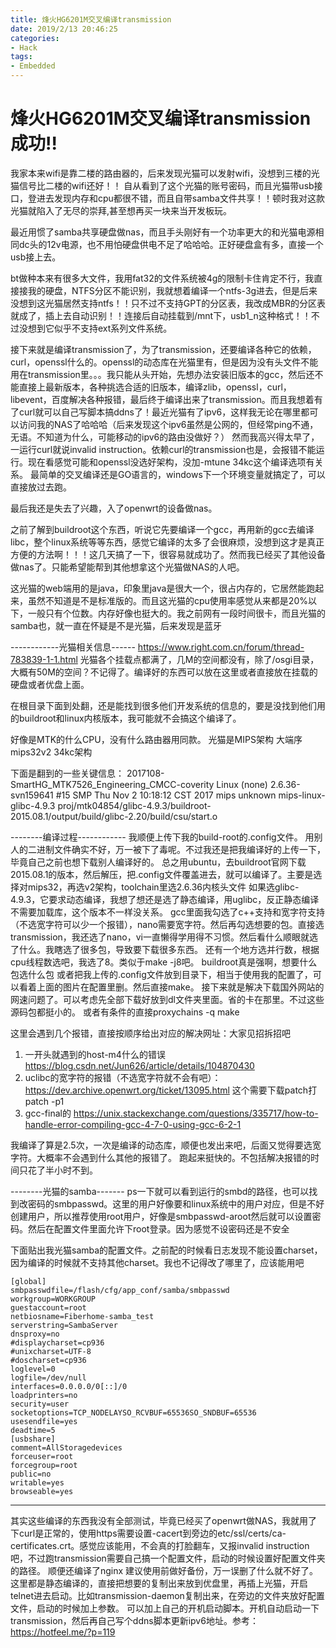 ```yaml
---
title: 烽火HG6201M交叉编译transmission
date: 2019/2/13 20:46:25
categories:
- Hack
tags:
- Embedded
---
```


# 烽火HG6201M交叉编译transmission成功!!


我家本来wifi是靠二楼的路由器的，后来发现光猫可以发射wifi，没想到三楼的光猫信号比二楼的wifi还好！！
自从看到了这个光猫的账号密码，而且光猫带usb接口，登进去发现内存和cpu都很不错，而且自带samba文件共享！！顿时我对这款光猫就陷入了无尽的崇拜,甚至想再买一块来当开发板玩。

<!-- more -->

最近用惯了samba共享硬盘做nas，而且手头刚好有一个功率更大的和光猫电源相同dc头的12v电源，也不用怕硬盘供电不足了哈哈哈。正好硬盘盒有多，直接一个usb接上去。

bt做种本来有很多大文件，我用fat32的文件系统被4g的限制卡住肯定不行，我直接接我的硬盘，NTFS分区不能识别，我就想着编译一个ntfs-3g进去，但是后来没想到这光猫居然支持ntfs！！只不过不支持GPT的分区表，我改成MBR的分区表就成了，插上去自动识别！！连接后自动挂载到/mnt下，usb1_n这种格式！！不过没想到它似乎不支持ext系列文件系统。

接下来就是编译transmission了，为了transmission，还要编译各种它的依赖，curl，openssl什么的。openssl的动态库在光猫里有，但是因为没有头文件不能用在transmission里。。。我只能从头开始，先想办法安装旧版本的gcc，然后还不能直接上最新版本，各种挑选合适的旧版本，编译zlib，openssl，curl，libevent，百度解决各种报错，最后终于编译出来了transmission。而且我想着有了curl就可以自己写脚本搞ddns了！最近光猫有了ipv6，这样我无论在哪里都可以访问我的NAS了哈哈哈（后来发现这个ipv6虽然是公网的，但经常ping不通，无语。不知道为什么，可能移动的ipv6的路由没做好？）
然而我高兴得太早了，一运行curl就说invalid instruction。依赖curl的transmission也是，会报错不能运行。现在看感觉可能和openssl没选好架构，没加-mtune 34kc这个编译选项有关系。
最简单的交叉编译还是GO语言的，windows下一个环境变量就搞定了，可以直接放过去跑。

最后我还是失去了兴趣，入了openwrt的设备做nas。

之前了解到buildroot这个东西，听说它先要编译一个gcc，再用新的gcc去编译libc，整个linux系统等等东西，感觉它编译的太多了会很麻烦，没想到这才是真正方便的方法啊！！！这几天搞了一下，很容易就成功了。然而我已经买了其他设备做nas了。只能希望能帮到其他想拿这个光猫做NAS的人吧。

这光猫的web端用的是java，印象里java是很大一个，很占内存的，它居然能跑起来，虽然不知道是不是标准版的。而且这光猫的cpu使用率感觉从来都是20%以下，一般只有个位数。内存好像也挺大的。我之前网有一段时间很卡，而且光猫的samba也，就一直在怀疑是不是光猫，后来发现是蓝牙

------------光猫相关信息------
https://www.right.com.cn/forum/thread-783839-1-1.html
光猫各个挂载点都满了，几M的空间都没有，除了/osgi目录，大概有50M的空间？不记得了。编译好的东西可以放在这里或者直接放在挂载的硬盘或者优盘上面。

在根目录下面到处翻，还是能找到很多他们开发系统的信息的，要是没找到他们用的buildroot和linux内核版本，我可能就不会搞这个编译了。

好像是MTK的什么CPU，没有什么路由器用同款。
光猫是MIPS架构 大端序 mips32v2 34kc架构

下面是翻到的一些关键信息：
2017108-SmartHG_MTK7526_Engineering_CMCC-coverity
Linux (none) 2.6.36-svn159641 #15 SMP Thu Nov 2 10:18:12 CST 2017 mips unknown
mips-linux-glibc-4.9.3
proj/mtk04854/glibc-4.9.3/buildroot-2015.08.1/output/build/glibc-2.20/build/csu/start.o



--------编译过程------------
我顺便上传下我的build-root的.config文件。
用别人的二进制文件确实不好，万一被下了毒呢。不过我还是把我编译好的上传一下，毕竟自己之前也想下载别人编译好的。
总之用ubuntu，去buildroot官网下载2015.08.1的版本，然后解压，把.config文件覆盖进去，就可以编译了。主要是选择对mips32，再选v2架构，toolchain里选2.6.36内核头文件
如果选glibc-4.9.3，它要求动态编译，我想了想还是选了静态编译，用uglibc，反正静态编译不需要加载库，这个版本不一样没关系。
gcc里面我勾选了c++支持和宽字符支持（不选宽字符可以少一个报错），nano需要宽字符。然后再勾选想要的包。直接选transmission，我还选了nano，vi一直懒得学用得不习惯。然后看什么顺眼就选了什么。我瞎选了很多包，导致要下载很多东西。
还有一个地方选并行数，根据cpu线程数选吧，我选了8。类似于make -j8吧。
buildroot真是强啊，想要什么包选什么包
或者把我上传的.config文件放到目录下，相当于使用我的配置了，可以看着上面的图片在配置里删。然后直接make。
接下来就是解决下载国外网站的网速问题了。可以考虑先全部下载好放到dl文件夹里面。省的卡在那里。不过这些源码包都挺小的。
或者有条件的直接proxychains -q make

这里会遇到几个报错，直接按顺序给出对应的解决网址：大家见招拆招吧

1. 一开头就遇到的host-m4什么的错误
https://blog.csdn.net/Jun626/article/details/104870430
2. uclibc的宽字符的报错（不选宽字符就不会有吧）：
https://dev.archive.openwrt.org/ticket/13095.html
这个需要下载patch打patch -p1
3. gcc-final的
https://unix.stackexchange.com/questions/335717/how-to-handle-error-compiling-gcc-4-7-0-using-gcc-6-2-1


我编译了算是2.5次，一次是编译的动态库，顺便也发出来吧，后面又觉得要选宽字符。大概率不会遇到什么其他的报错了。
跑起来挺快的。不包括解决报错的时间只花了半小时不到。

--------光猫的samba-------
ps一下就可以看到运行的smbd的路径，也可以找到改密码的smbpasswd。这里的用户好像要和linux系统中的用户对应，但是不好创建用户，所以推荐使用root用户，好像是smbpasswd-aroot然后就可以设置密码。然后在配置文件里面允许下root登录。因为感觉不设密码还是不安全

下面贴出我光猫samba的配置文件。之前配的时候看日志发现不能设置charset，因为编译的时候就不支持其他charset。我也不记得改了哪里了，应该能用吧
```
[global]
smbpasswdfile=/flash/cfg/app_conf/samba/smbpasswd
workgroup=WORKGROUP
guestaccount=root
netbiosname=Fiberhome-samba_test
serverstring=SambaServer
dnsproxy=no
#displaycharset=cp936
#unixcharset=UTF-8
#doscharset=cp936
loglevel=0
logfile=/dev/null
interfaces=0.0.0.0/0[::]/0
loadprinters=no
security=user
socketoptions=TCP_NODELAYSO_RCVBUF=65536SO_SNDBUF=65536
usesendfile=yes
deadtime=5
[usbshare]
comment=AllStoragedevices
forceuser=root
forcegroup=root
public=no
writable=yes
browseable=yes
```


-----------
其实这些编译的东西我没有全部测试，毕竟已经买了openwrt做NAS，我就用了下curl是正常的，使用https需要设置-cacert到旁边的etc/ssl/certs/ca-certificates.crt。感觉应该能用，不会真的打脸翻车，又报invalid instruction吧，不过跑transmission需要自己搞一个配置文件，启动的时候设置好配置文件夹的路径。
顺便还编译了nginx
建议使用前做好备份，万一误删了什么就不好了。
这里都是静态编译的，直接把想要的复制出来放到优盘里，再插上光猫，开启telnet进去启动。比如transmission-daemon复制出来，在旁边的文件夹放好配置文件，启动的时候加上参数。
可以加上自己的开机启动脚本。开机自动启动一下transmission，然后再自己写个ddns脚本更新ipv6地址。参考：https://hotfeel.me/?p=119

